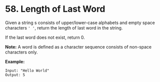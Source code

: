 # 58. Length of Last Word

Given a string s consists of upper/lower-case alphabets and empty space
characters `' '`, return the length of last word in the string.

If the last word does not exist, return 0.

__Note:__ A word is defined as a character sequence consists of non-space
characters only.

__Example:__

```
Input: "Hello World"
Output: 5
```
